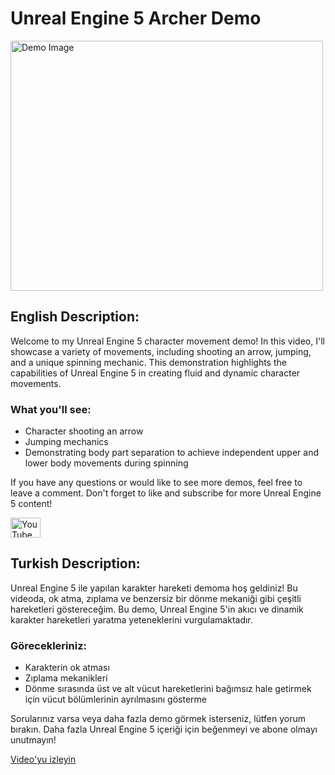 # Unreal Engine 5 Archer Demo

<img src="https://github.com/user-attachments/assets/b976d53d-141d-4187-844a-41528b05c31d" alt="Demo Image" width="500" height="400" />

## English Description:
Welcome to my Unreal Engine 5 character movement demo! In this video, I'll showcase a variety of movements, including shooting an arrow, jumping, and a unique spinning mechanic. This demonstration highlights the capabilities of Unreal Engine 5 in creating fluid and dynamic character movements.

### What you'll see:
- Character shooting an arrow
- Jumping mechanics
- Demonstrating body part separation to achieve independent upper and lower body movements during spinning

If you have any questions or would like to see more demos, feel free to leave a comment. Don't forget to like and subscribe for more Unreal Engine 5 content!


<a href="https://youtu.be/fWOoq6_N9nQ" target="_blank">
  <img src="https://upload.wikimedia.org/wikipedia/commons/4/42/YouTube_icon_%282013-2017%29.png" alt="YouTube" width="48" height="32" />
</a>

## Turkish Description:
Unreal Engine 5 ile yapılan karakter hareketi demoma hoş geldiniz! Bu videoda, ok atma, zıplama ve benzersiz bir dönme mekaniği gibi çeşitli hareketleri göstereceğim. Bu demo, Unreal Engine 5'in akıcı ve dinamik karakter hareketleri yaratma yeteneklerini vurgulamaktadır.

### Görecekleriniz:
- Karakterin ok atması
- Zıplama mekanikleri
- Dönme sırasında üst ve alt vücut hareketlerini bağımsız hale getirmek için vücut bölümlerinin ayrılmasını gösterme

Sorularınız varsa veya daha fazla demo görmek isterseniz, lütfen yorum bırakın. Daha fazla Unreal Engine 5 içeriği için beğenmeyi ve abone olmayı unutmayın!

[Video'yu izleyin](https://youtu.be/fWOoq6_N9nQ)
